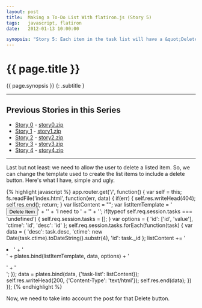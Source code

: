 ```yaml
---
layout: post
title:  Making a To-Do List With flatiron.js (Story 5)
tags:   javascript, flatiron
date:   2012-01-13 10:00:00

synopsis: "Story 5: Each item in the task list will have a &quot;Delete&quot; link next to it so the user can remove the to-do item from the list."
---
```


# {{ page.title }}

{{ page.synopsis }}
{: .subtitle }

-----

## Previous Stories in this Series
* [Story 0](../10/get-to-know-flatiron.js-by-building-a-todo-app-story-0.html) - [story0.zip](/assets/story0.zip)
* [Story 1](../11/get-to-know-flatiron.js-by-building-a-todo-app-story-1.html) - [story1.zip](/assets/story1.zip)
* [Story 2](../12/get-to-know-flatiron.js-by-building-a-todo-app-story-2.html) - [story2.zip](/assets/story2.zip)
* [Story 3](../13/get-to-know-flatiron.js-by-building-a-todo-app-story-3.html) - [story3.zip](/assets/story3.zip)
* [Story 4](../13/get-to-know-flatiron.js-by-building-a-todo-app-story-4.html) - [story4.zip](/assets/story4.zip)

-----

Last but not least: we need to allow the user to delete a listed item. So, we
can change the template used to create the list items to include a delete
button. Here's what I have, simple and ugly.

{% highlight javascript %}
app.router.get('/', function() {
  var self = this;
  fs.readFile('index.html', function(err, data) {
    if(err) {
      self.res.writeHead(404);
      self.res.end();
      return;
    }
    var listContent = "";
    var listItemTemplate = '<button>Delete Item</button>' +
                           '<span id="ctime" class="ctime"></span>' +
                           'I need to <span id="desc" class="desc"></span>' +
                           '<input type="hidden" name="method" value="DELETE" />' +
                           '<input type="hidden" id="id" name="id" value="" />';
    if(typeof self.req.session.tasks === 'undefined') {
      self.req.session.tasks = [];
    }
    var options = {
      'id': ['id', 'value'],
      'ctime': 'id',
      'desc': 'id'
    };
    self.req.session.tasks.forEach(function(task) {
      var data = {
        'desc': task.desc,
        'ctime': new Date(task.ctime).toDateString().substr(4),
        'id': task._id
      };
      listContent += '<li>' +
        '<form method="post" action="/">' +
        plates.bind(listItemTemplate, data, options) +
        '</form>' +
      '</li>';
    });
    data = plates.bind(data, {'task-list': listContent});
    self.res.writeHead(200, {'Content-Type': 'text/html'});
    self.res.end(data);
  })
});
{% endhighlight %}

Now, we need to take into account the post for that Delete button.